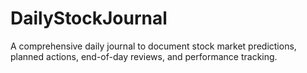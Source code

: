 # DailyStockJournal
A comprehensive daily journal to document stock market predictions, planned actions, end-of-day reviews, and performance tracking.
